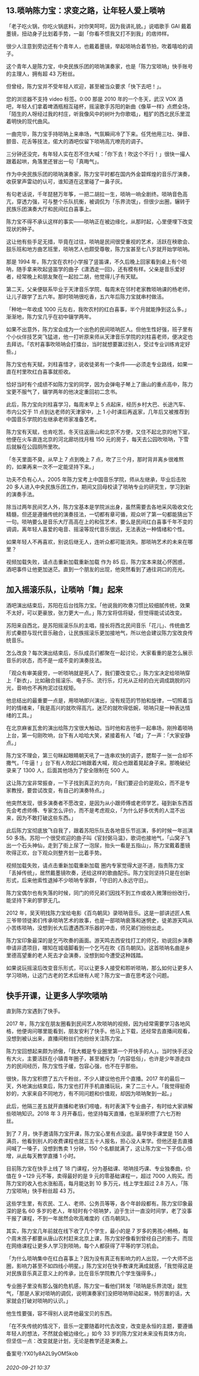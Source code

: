 ## 13.唢呐陈力宝：求变之路，让年轻人爱上唢呐
「老子吃火锅，你吃火锅底料，对你笑呵呵，因为我讲礼貌。」说唱歌手 GAI 戴着墨镜，扭动身子比划着手势，一副「你看不惯我又打不到我」的痞帅样。 


很少人注意到旁边还有个青年人，也戴着墨镜，举起唢呐合着节拍，吹着嘻哈的调子。


这个青年人是陈力宝，中央民族乐团的唢呐演奏家，也是「陈力宝唢呐」快手账号的主理人，拥有超 43 万粉丝。


但曾经，陈力宝并不受年轻人欢迎，甚至被当众要求「快下去吧！」。


您的浏览器不支持 video 标签。0:00
那是 2010 年的一个冬天，武汉 VOX 酒吧，年轻人们拿着啤酒瓶相互碰杯，摇滚歌手苏阳的新曲《像草一样》点燃全场，「陌生的人呀经过我的村庄，听我像风中的树叶为你歌唱」，粗犷的西北民乐里混着明快的现代曲风。 


一曲完毕，陈力宝手持唢呐上来串场，气氛瞬间冷了下来。任凭他用三吐、弹音、颤音、花舌等技法，偌大的酒吧仅留下唢呐高亢嘹亮的调子。


三分钟还没完，有年轻人实在忍不住大喊：「你下去！吹这个不行！」很快一撮人跟着起哄，角落里还冒出一句「真晦气」。 


作为中央民族乐团的唢呐演奏家，陈力宝平时都在国内外金碧辉煌的音乐厅演奏，收获掌声雷动的认可，谁知道在这里碰了一鼻子灰。


有句老话说，千年琵琶万年筝，一把二胡拉一生，唢呐一响全剧终。唢呐音色高亢，穿透力强，可与整个乐队抗衡，被调侃为「乐界流氓」，但很少出圈，辗转于民族乐团演奏大厅和民间红白喜事上。 


陈力宝不得不承认这样的事实——唢呐正在被边缘化，从那时起，心里便埋下改变现状的种子。


这让他有些手足无措，毕竟在过往，唢呐是民间很受重视的艺术，活跃在秧歌会、鼓乐班和地方曲艺班里，唢呐艺人也颇受尊敬，陈力宝甚至七八岁就开始学唢呐。


那是 1994 年，陈力宝在农村小学报了竖笛课，不久后晚上回家看到桌上有个唢呐，随手拿来吹起竖笛学的曲子《潇洒走一回》，还有模有样。父亲是音乐爱好者，经常晚上和朋友聚在一起拉二胡，他觉得儿子有天赋。


第二天，父亲便联系毕业于天津音乐学院、每周末在邻村老家教唢呐课的杨老师，让儿子跟学了五六年。那时唢呐很吃香，五六年后陈力宝就串村做活。


「种地一年收成 1000 元左右，我吹农村的红白喜事，半个月就能挣到这么多。」渐渐地，陈力宝几乎在初中辍学两年。 


如果不出意外，陈力宝会成为一个出色的民间唢呐匠人。但他生性好强，班子里有个小伙伴技艺突飞猛进，他一打听原来师从天津音乐学院的刘柱喜老师，便决定也去拜访。「农村喜事吹唢呐会打擂台，当时就想要赢过别人，受过专业训练肯定好些。」


陈力宝也有天赋，刘柱喜惜才，说收徒弟有一个条件——必须走专业路线，如果一直在村里吹红白喜事就拒收。


恰好当时有个成绩不如陈力宝的同学，因为会弹电子琴上了唐山的重点高中，陈力宝更不服气了，辍学两年的他决定重回初二念书。


此后，陈力宝向刘柱喜学习，每周末早上 5 点起床，经历乡村大巴、长途汽车、市内公交于 11 点到达老师的天津家中，上 1 小时课后再返家，几年后又被推荐到中国音乐学院的左继承老师家准备艺考。


陈力宝有天赋，也肯吃苦。冬天往返唐山和北京不方便，又住不起北京的地下室，他便在火车直连北京的河北廊坊找月租 150 元的房子，每天去公园吹唢呐，下雪后就躲在公园厕所里吹。


「冬天里面不臭，从早上 7 点到晚上 7 点，吹了三个月，那时背井离乡很难熬的，如果再来一次不一定能坚持下来。」


功夫不负有心人，2005 年陈力宝考上中国音乐学院，师从左继承，毕业后击败 20 多人进入中央民族乐团工作，期间又回母校读了唢呐专业的研究生，学习到新的演奏手法。


除当过两年民间艺人外，陈力宝基本是学院派出身，虽然需要去各地采风吸收文化精髓，但还是遵循传统的演奏技法，一切都有章可循，观众听了第一句都能猜出下一句。唢呐要么是音乐大厅高高在上的和弦艺术，要么是民间红白喜事千年不变的调调，离年轻人喜爱的电音、摇滚等现代音乐很远，无法表达一种情绪和个性。 


如果年轻人不再喜欢，别说后继无人，连听众都可能消失。那唢呐艺术的未来在哪里？


视频加载失败，请点击重新加载重新加载
作为 85 后，陈力宝本来就心怀困惑，酒吧事件让他更加迷茫。直到一个朋友的出现，他突然看到了通往洞口的亮光。


加入摇滚乐队，让唢呐「舞」起来
---------------


酒吧演出结束后，苏阳在后台找陈力宝。「他说我的吹奏习惯比较细腻传统，效果不太好，可以更豪放，张力更大一点。」陈力宝将信将疑，但觉得能试试改变。


苏阳来自西北，是苏阳摇滚乐队的主唱，擅长将西北民间音乐「花儿」、传统曲艺形式秦腔与现代音乐融合，让民族摇滚乐更加接地气，所以他会建议陈力宝改良传统音乐。


怎么改良？每次演出结束后，乐队成员们都聚在一起讨论，大家看重的是怎么展示音乐的状态，而不是一成不变的演奏技法。


「观众有审美疲劳，一听唢呐就是死人了，我们要改变它。」陈力宝决定给唢呐穿上「新衣」，比如融合摇滚乐、电子乐、流行乐，灯光从正经的白光调成跳脱的闪光，音响也不再拘泥过往规矩。 


他总结出的最重要一点是，用唢呐即兴演出，没有规范的节拍和旋律，一切照着当时的情绪来，「我是高兴的就吹得高亢，迷茫的就吹得低婉，唢呐只是一种表达情绪的工具。」 


在北京麻雀瓦舍的演出给陈力宝很大触动。当时他和吉他手一起串场，刚拎着唢呐上台，第一句刚吹响，台下有人哈哈大笑，紧接着有人「嘘」了一声：「大家安静点。」


陈力宝不理会，第三句眯起眼睛朝天吼了一连串欢快的调子，腮帮子一张一合却不撒气，「牛逼！」台下有人吹起口哨跟着大喊，观众也跟着晃起身子来。那晚破纪录来了 1300 人，后面其他场为了安全限制在 500 人。 


这让陈力宝非常振奋，一下子找到真正的方向，「我们要迎合的是观众，而不是专家教授，要尝试改变，有自己的演奏特点。」


他突然发现，很多演奏者不愿改变，是因为从小跟师傅或老师学艺，碰到新东西首先会考虑师傅、专家怎么评价，而不是考虑观众，「为什么好多优秀的人混不出来，因为不敢打破这些东西。」 


此后陈力宝彻底放飞自我了，跟着苏阳乐队去各地音乐节巡演，多的时候一年巡演 50 多场。苏阳一个很受欢迎的曲子叫《官封弼马温》，歌词也接地气，「山窝子飞出一个石头神仙，走到了街上尿了一泡尿，抬头一看是五指山」，陈力宝戴着墨镜吹得正欢，台下观众则整齐划一比着手势。


视频加载失败，请点击重新加载重新加载
圈内专家觉得大逆不道，指责陈力宝「丢掉传统」，居然戴墨镜吹奏，还给这样的歌曲配乐。陈力宝则坚持只是在创新形式，后来他索性退掉不少唢呐专家群，「守旧的人永远守旧」。


陈力宝偶尔也有失落的时候，同门的师兄弟们因找不到工作或收入微薄纷纷改行，能坚持下来的寥寥无几。


2012 年，吴天明找陈力宝给电影《百鸟朝凤》录唢呐音乐。这是一部讲述匠人焦三爷带领徒弟们传承唢呐艺术的故事，也是一部唢呐衰落和迷惘史，徒弟游天鸣从小苦练唢呐，没想到长大后遭遇西洋乐器的冲击，师兄弟们纷纷出走。


陈力宝印象最深的是乞丐吹奏的画面。游天鸣去西安找打工的师兄，劝说回乡演奏申请非遗项目，哪知在城墙脚看到一个乞丐在吹《百鸟朝凤》。这首唢呐名曲是乡里德高望重的老人死去才会演奏，没想到如今遭受这种践踏。 


如果说玩摇滚后改变音乐形式，可以让更多人接受和聆听唢呐，那么如何让更多人学习唢呐，让这门古老的艺术后继有人呢？陈力宝一直在思考这个问题。


快手开课，让更多人学吹唢呐
-------------


直到陈力宝遇到了快手。


2017 年，陈力宝在朋友圈看到民间艺人吹唢呐的视频，因为经常需要学习各地风格，他便询问哪里能看到，朋友安利了快手。他马上下载，还经常去直播间观看，没想到被认出来，直播间粉丝们也纷纷关注陈力宝。


陈力宝回想起来颇为骄傲，「我大概是专业圈里第一个开快手的人」。当时快手还没有大火，主要活跃在小镇青年圈子，甚至被斥为「内容低俗」，也许是少年游走四方的民间经历，陈力宝性子缓，包容心强，也不在乎那些。 


很快，陈力宝积攒了五六千粉丝，不少人建议他也开个直播。2017 年的最后一天，外地演出结束后，陈力宝也打开手机直播玩玩，来了二三十人。「我觉得挺奇妙的，大家来自不同地方，有不同问题和价值观，却因为唢呐聚到一起。」


此后，他隔三差五就开直播和老铁们唠嗑，有时表演下专业曲子，有时给大家讲解些唢呐知识。2018 年 3 月开春后，他坚持每天直播，也渐渐积攒了六七万粉丝。 


到了 7 月，快手邀请陈力宝开课，陈力宝心里有点没底。最早快手课堂是 150 人满员，他看到别人的收费课程也就三五十人报名，担心没人来学。但他还是去直播间喊了一嗓子，没想到售卖 1 分钟，150 个名额就满了，这让陈力宝一下子信心倍增，从此每天教学直播 1 小时。


目前陈力宝在快手上线了 18 门课程，分为基础课、唢呐技巧课、专业独奏曲，价值在 9 ~129 元不等，卖得最好的是 9 元的零基础课程一，超过 7000 人购买。而陈力宝的收入也水涨船高，每月能达到 10 多万元，线上学生超过 2.8 万人，「陈力宝唢呐」快手粉丝超 43 万。 


这些学生里，有农民、工人、老师、公务员等等，各个年龄段都有。陈力宝印象最深的是名 60 多岁的老人，年轻时有个唢呐梦，迫于生计一直没时间学，老了没事干报了课程，不到一年居然会吹高难度的《百鸟朝凤》。 


其实，陈力宝几年前就在线下收了几个学生，最小的是 7 岁多的男孩小畅畅，每个周末孩子都要从唐山农村赶来北京上课，陈力宝好像看到曾经自己的影子。而现在网络课程让更多人学习到唢呐，每个人都获得了平等的学习机会。 


「为什么唢呐集中在红白喜事上？因为没有真正有影响力的人出现，一个大师不出圈，影响力甚至不如四线小明星。」陈力宝对在快手教课充满成就感，「我觉得这是对民族音乐真正意义上的传承，比在音乐学院教几个学生强得多。」 


专业圈子里没有那么强的危机感，陈力宝一看他们转发「唢呐是乐界流氓」就生气，「那是人家对唢呐的调侃，说明演奏家们没把唢呐带动起来，特厉害的话，大家就会打破对唢呐的认识。」


他生性要强，容不得别人说弄他最宝贝的东西。


「在不失传统的情况下，音乐一定要随着时代去改变，改变是永恒的主题，要遵循年轻人的想法，不然就会被边缘化。」如今 33 岁的陈力宝对未来没有具体方向，但坚信一点：改变就是计划，无论是教学还是演奏上。


备案号:YX01y8A2L9yOM5kob


###### 2020-09-21 10:37
